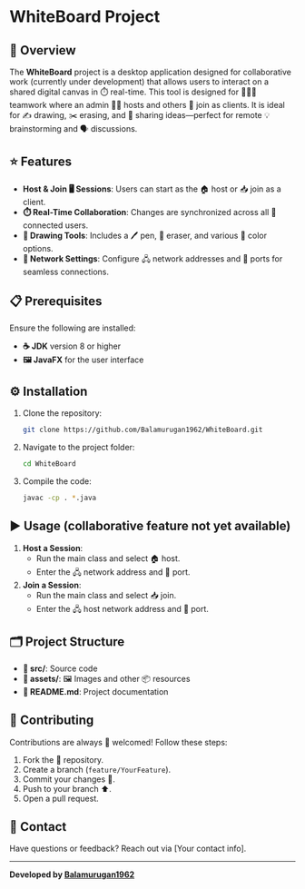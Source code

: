 # WhiteBoard Project

## 📝 Overview
The **WhiteBoard** project is a desktop application designed for collaborative work (currently under development) that allows users to interact on a shared digital canvas in ⏱️ real-time. This tool is designed for 🧑‍🤝‍🧑 teamwork where an admin 🧑‍💻 hosts and others 👥 join as clients. It is ideal for ✍️ drawing, ✂️ erasing, and 💬 sharing ideas—perfect for remote 💡 brainstorming and 🗣️ discussions.

## ⭐ Features
- **Host & Join 🖥️ Sessions**: Users can start as the 🏠 host or 📥 join as a client.
- **⏱️ Real-Time Collaboration**: Changes are synchronized across all 👥 connected users.
- **🎨 Drawing Tools**: Includes a 🖊️ pen, 🧽 eraser, and various 🎨 color options.
- **🔧 Network Settings**: Configure 🖧 network addresses and 🔢 ports for seamless connections.

## 📋 Prerequisites
Ensure the following are installed:
- **☕ JDK** version 8 or higher
- **🖼️ JavaFX** for the user interface

## ⚙️ Installation
1. Clone the repository:
   ```bash
   git clone https://github.com/Balamurugan1962/WhiteBoard.git
   ```
2. Navigate to the project folder:
   ```bash
   cd WhiteBoard
   ```
3. Compile the code:
   ```bash
   javac -cp . *.java
   ```

## ▶️ Usage (collaborative feature not yet available)
1. **Host a Session**:
   - Run the main class and select 🏠 host.
   - Enter the 🖧 network address and 🔢 port.
2. **Join a Session**:
   - Run the main class and select 📥 join.
   - Enter the 🖧 host network address and 🔢 port.

## 🗂️ Project Structure
- **📁 src/**: Source code
- **📁 assets/**: 🖼️ Images and other 📦 resources
- **📄 README.md**: Project documentation

## 🤝 Contributing
Contributions are always 🤗 welcomed! Follow these steps:
1. Fork the 🍴 repository.
2. Create a branch (`feature/YourFeature`).
3. Commit your changes 📝.
4. Push to your branch ⬆️.
5. Open a pull request.


## 📧 Contact
Have questions or feedback? Reach out via [Your contact info].

---
**Developed by [Balamurugan1962](https://github.com/Balamurugan1962)**

